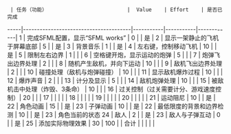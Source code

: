      | 任务（功能）                          |  Value    | Effort    | 是否已完成  
-----|---------------------------------------|-----------|-----------|------------|
1    | 完成SFML配置，显示“SFML works”        | 0         |           | 是         |
2    | 显示一架静止的飞机于屏幕底部          | 5         |           | 是         |
3    | 背景音乐                              | 1         |           | 是         |
4    | 左右键，控制移动飞机                  | 10        |           | 是         |
5    | 限制左右边界                          | 1         |           |            |
6    | 空格键开炮，显示运动的炮弹            | 5         |           |            |
7    | 炮弹飞出边界处理                      | 2         |           |            |
8    | 随机产生敌机，并向下运动              | 10        |           |            |
9    | 敌机飞出边界处理                      | 2         |           |            |
10   | 碰撞处理（敌机与炮弹碰撞）            | 10        |           |            |
11   | 显示敌机爆炸过程                      | 10        |           |            |
12   | 爆炸声音                              | 2         |           |            |
13   | 计分及显示                            | 5         |           |            |
14   | 敌机炮弹处理                          | 10        |           |            |
15   | 被敌机击中处理（炸毁、3条命）         | 10        |           |            |
16   | 过关控制（过关需要计分、游戏速度控制）| 20        |           |            |
17   |                                       |           |           |            |
18   |                                       |           |           |            |
19   |                                       |           |           |            |
20   |                                       |           |           |            |
21   | 运动阻尼				     | 10	 |	     | 是 	  |
22   | 角色动画				     | 15	 |    	     | 是	  |
23   | 子弹动画				     | 10	 |	     | 是 	  |
22   | 最低限度的背景和边界检测		     | 10 	 | 	     | 是         |
23   | 角色当前的状态
24   | 敌人				     | 2	 |	     | 是	  |
23   | 敌人与子弹互动			     | 0	 | 	     | 是 	  |
25   | 添加实际物理效果			     | 30	 | 100	     |		  |
合计 |                                       |           |           |            |


